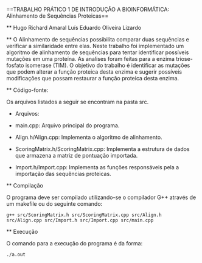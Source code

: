 ==TRABALHO PRÁTICO 1 DE INTRODUÇÃO A BIOINFORMÁTICA: Alinhamento de Sequências Proteicas==

**
Hugo Richard Amaral
Luís Eduardo Oliveira Lizardo

**
O Alinhamento de sequências possibilita comparar duas sequências e verificar a similaridade entre elas. Neste trabalho foi implementado um algoritmo de alinhamento de sequências para tentar identificar possíveis mutações em uma proteína. As analises foram feitas para a enzima triose-fosfato isomerase (TIM). O objetivo do trabalho é identificar as mutações que podem alterar a função proteica desta enzima e sugerir possíveis modificações que possam restaurar a função proteica desta enzima.


** Código-fonte:

Os arquivos listados a seguir se encontram na pasta src.

* Arquivos:

 - main.cpp: Arquivo principal do programa.

 - Align.h/Align.cpp: Implementa o algoritmo de alinhamento.

 - ScoringMatrix.h/ScoringMatrix.cpp:  Implementa a estrutura de dados que armazena a matriz de pontuação importada.

 - Import.h/Import.cpp: Implementa as funções responsáveis pela a importação das sequências proteicas.
 

** Compilação

O programa deve ser compilado utilizando-se o compilador G++ através de um makefile ou do seguinte comando:

	g++ src/ScoringMatrix.h src/ScoringMatrix.cpp src/Align.h src/Align.cpp src/Import.h src/Import.cpp src/main.cpp

** Execução

O comando para a execução do programa é da forma:

	./a.out

